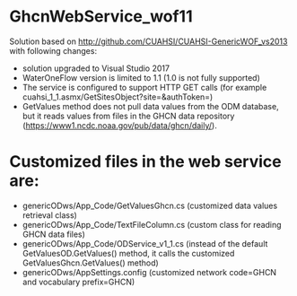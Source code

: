 GhcnWebService_wof11
========================

Solution based on http://github.com/CUAHSI/CUAHSI-GenericWOF_vs2013 with following changes:

* solution upgraded to Visual Studio 2017
* WaterOneFlow version is limited to 1.1 (1.0 is not fully supported)
* The service is configured to support HTTP GET calls (for example cuahsi_1_1.asmx/GetSitesObject?site=&authToken=)
* GetValues method does not pull data values from the ODM database, but it reads values from files in the GHCN data repository (https://www1.ncdc.noaa.gov/pub/data/ghcn/daily/).

Customized files in the web service are:
========================================
* genericODws/App_Code/GetValuesGhcn.cs (customized data values retrieval class)
* genericODws/App_Code/TextFileColumn.cs (custom class for reading GHCN data files)
* genericODws/App_Code/ODService_v1_1.cs (instead of the default GetValuesOD.GetValues() method, it calls the customized GetValuesGhcn.GetValues() method)
* genericODws/AppSettings.config (customized network code=GHCN and vocabulary prefix=GHCN)